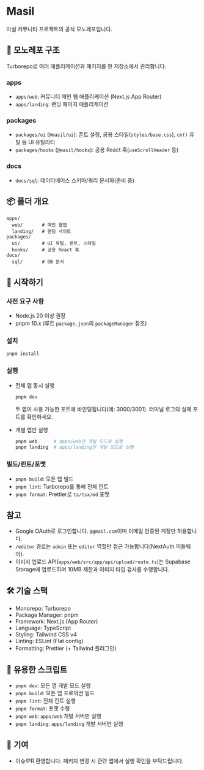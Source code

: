 # Masil

마실 커뮤니티 프로젝트의 공식 모노레포입니다.

## 📖 모노레포 구조

Turborepo로 여러 애플리케이션과 패키지를 한 저장소에서 관리합니다.

### apps

- `apps/web`: 커뮤니티 메인 웹 애플리케이션 (Next.js App Router)
- `apps/landing`: 랜딩 페이지 애플리케이션

### packages

- `packages/ui` (`@masil/ui`): 폰트 설정, 공용 스타일(`styles/base.css`), `cn()` 유틸 등 UI 유틸리티
- `packages/hooks` (`@masil/hooks`): 공용 React 훅(`useScrollHeader` 등)

### docs

- `docs/sql`: 데이터베이스 스키마/쿼리 문서화(준비 중)

## 📦 폴더 개요

```
apps/
  web/       # 메인 웹앱
  landing/   # 랜딩 사이트
packages/
  ui/        # UI 유틸, 폰트, 스타일
  hooks/     # 공용 React 훅
docs/
  sql/       # DB 문서
```

## 🚀 시작하기

### 사전 요구 사항

- Node.js 20 이상 권장
- pnpm 10.x (루트 `package.json`의 `packageManager` 참조)

### 설치

```bash
pnpm install
```

### 실행

- 전체 앱 동시 실행

  ```bash
  pnpm dev
  ```

  두 앱이 사용 가능한 포트에 바인딩됩니다(예: 3000/3001). 터미널 로그의 실제 포트를 확인하세요.

- 개별 앱만 실행

  ```bash
  pnpm web      # apps/web만 개발 모드로 실행
  pnpm landing  # apps/landing만 개발 모드로 실행
  ```

### 빌드/린트/포맷

- `pnpm build`: 모든 앱 빌드
- `pnpm lint`: Turborepo를 통해 전체 린트
- `pnpm format`: Prettier로 `ts/tsx/md` 포맷

## 참고

- Google OAuth로 로그인합니다. `@gmail.com`이며 이메일 인증된 계정만 허용합니다.
- `/editor` 경로는 `admin` 또는 `editor` 역할만 접근 가능합니다(NextAuth 미들웨어).
- 이미지 업로드 API(`apps/web/src/app/api/upload/route.ts`)는 Supabase Storage에 업로드하며 10MB 제한과 이미지 타입 검사를 수행합니다.

## 🛠️ 기술 스택

- Monorepo: Turborepo
- Package Manager: pnpm
- Framework: Next.js (App Router)
- Language: TypeScript
- Styling: Tailwind CSS v4
- Linting: ESLint (Flat config)
- Formatting: Prettier (+ Tailwind 플러그인)

## 📜 유용한 스크립트

- `pnpm dev`: 모든 앱 개발 모드 실행
- `pnpm build`: 모든 앱 프로덕션 빌드
- `pnpm lint`: 전체 린트 실행
- `pnpm format`: 포맷 수행
- `pnpm web`: `apps/web` 개발 서버만 실행
- `pnpm landing`: `apps/landing` 개발 서버만 실행

## 🤝 기여

- 이슈/PR 환영합니다. 패키지 변경 시 관련 앱에서 실행 확인을 부탁드립니다.

